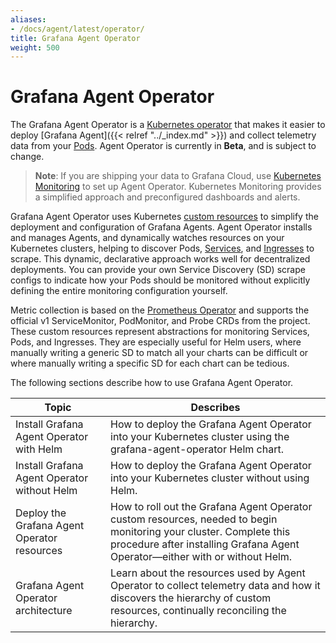 ```yaml
---
aliases:
- /docs/agent/latest/operator/
title: Grafana Agent Operator
weight: 500
---
```


# Grafana Agent Operator

The Grafana Agent Operator is a [Kubernetes operator](https://www.cncf.io/blog/2022/06/15/kubernetes-operators-what-are-they-some-examples/) that makes it easier to
deploy [Grafana Agent]({{< relref "../_index.md" >}}) and collect telemetry data from your [Pods](https://kubernetes.io/docs/concepts/workloads/pods/).
Agent Operator is currently in **Beta**, and is subject to change.

> **Note**: If you are shipping your data to Grafana Cloud, use [Kubernetes Monitoring](https://grafana.com/docs/grafana-cloud/kubernetes-monitoring/) to set up Agent Operator. Kubernetes Monitoring provides a simplified approach and preconfigured dashboards and alerts.

Grafana Agent Operator uses Kubernetes [custom resources](https://kubernetes.io/docs/concepts/extend-kubernetes/api-extension/custom-resources/) to simplify the deployment and configuration of Grafana Agents. Agent Operator installs and manages Agents, and dynamically watches resources on your Kubernetes clusters, helping to discover Pods, [Services](https://kubernetes.io/docs/concepts/services-networking/service/), and [Ingresses](https://kubernetes.io/docs/concepts/services-networking/ingress/) to scrape. This dynamic, declarative approach works well for decentralized deployments. You can provide your own Service Discovery (SD) scrape configs to indicate how your Pods should be monitored without explicitly defining the entire monitoring configuration yourself.

Metric collection is based on the [Prometheus
Operator](https://github.com/prometheus-operator/prometheus-operator) and
supports the official v1 ServiceMonitor, PodMonitor, and Probe CRDs from the
project. These custom resources represent abstractions for monitoring Services,
Pods, and Ingresses. They are especially useful for Helm users, where manually
writing a generic SD to match all your charts can be difficult or where manually writing a specific SD for each chart can be tedious.

The following sections describe how to use Grafana Agent Operator. 

| Topic | Describes |
|---|---|
| Install Grafana Agent Operator with Helm | How to deploy the Grafana Agent Operator into your Kubernetes cluster using the grafana-agent-operator Helm chart. |
| Install Grafana Agent Operator without Helm | How to deploy the Grafana Agent Operator into your Kubernetes cluster without using Helm. |
| Deploy the Grafana Agent Operator resources | How to roll out the Grafana Agent Operator custom resources, needed to begin monitoring your cluster. Complete this procedure after installing Grafana Agent Operator&mdash;either with or without Helm. | 
| Grafana Agent Operator architecture | Learn about the resources used by Agent Operator to collect telemetry data and how it discovers the hierarchy of custom resources, continually reconciling the hierarchy.  |